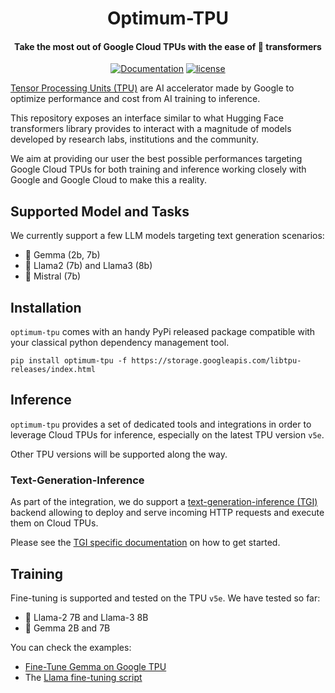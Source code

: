 <div align="center">

Optimum-TPU
===========================
<h4>Take the most out of Google Cloud TPUs with the ease of 🤗 transformers</h4>

[![Documentation](https://img.shields.io/badge/docs-latest-brightgreen.svg?style=flat)](https://huggingface.co/docs/optimum/index)
[![license](https://img.shields.io/badge/license-Apache%202-blue)](./LICENSE)

</div>

[Tensor Processing Units (TPU)](https://cloud.google.com/tpu) are AI accelerator made by Google to optimize
performance and cost from AI training to inference.

This repository exposes an interface similar to what Hugging Face transformers library provides to interact with
a magnitude of models developed by research labs, institutions and the community.

We aim at providing our user the best possible performances targeting Google Cloud TPUs for both training and inference
working closely with Google and Google Cloud to make this a reality.


## Supported Model and Tasks

We currently support a few LLM models targeting text generation scenarios:
- 💎 Gemma (2b, 7b)
- 🦙 Llama2 (7b) and Llama3 (8b)
- 💨 Mistral (7b)


## Installation

`optimum-tpu` comes with an handy PyPi released package compatible with your classical python dependency management tool.

`pip install optimum-tpu -f https://storage.googleapis.com/libtpu-releases/index.html`

## Inference

`optimum-tpu` provides a set of dedicated tools and integrations in order to leverage Cloud TPUs for inference, especially
on the latest TPU version `v5e`. 

Other TPU versions will be supported along the way.

### Text-Generation-Inference

As part of the integration, we do support a [text-generation-inference (TGI)](https://github.com/huggingface/optimum-tpu/tree/main/text-generation-inference) backend allowing to deploy and serve
incoming HTTP requests and execute them on Cloud TPUs.

Please see the [TGI specific documentation](text-generation-inference) on how to get started.

## Training

Fine-tuning is supported and tested on the TPU `v5e`. We have tested so far:

- 🦙 Llama-2 7B and Llama-3 8B
- 💎 Gemma 2B and 7B

You can check the examples:

- [Fine-Tune Gemma on Google TPU](https://github.com/huggingface/optimum-tpu/blob/main/examples/language-modeling/gemma_tuning.ipynb)
- The [Llama fine-tuning script](https://github.com/huggingface/optimum-tpu/blob/main/examples/language-modeling/llama_tuning.md)

